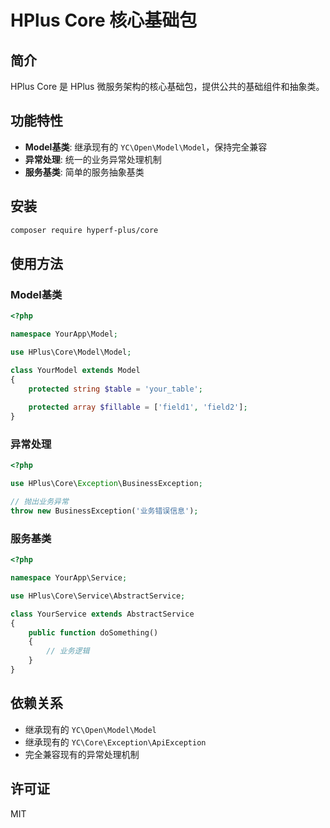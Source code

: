 # HPlus Core 核心基础包

## 简介

HPlus Core 是 HPlus 微服务架构的核心基础包，提供公共的基础组件和抽象类。

## 功能特性

- **Model基类**: 继承现有的 `YC\Open\Model\Model`，保持完全兼容
- **异常处理**: 统一的业务异常处理机制
- **服务基类**: 简单的服务抽象基类

## 安装

```bash
composer require hyperf-plus/core
```

## 使用方法

### Model基类

```php
<?php

namespace YourApp\Model;

use HPlus\Core\Model\Model;

class YourModel extends Model
{
    protected string $table = 'your_table';
    
    protected array $fillable = ['field1', 'field2'];
}
```

### 异常处理

```php
<?php

use HPlus\Core\Exception\BusinessException;

// 抛出业务异常
throw new BusinessException('业务错误信息');
```

### 服务基类

```php
<?php

namespace YourApp\Service;

use HPlus\Core\Service\AbstractService;

class YourService extends AbstractService
{
    public function doSomething()
    {
        // 业务逻辑
    }
}
```

## 依赖关系

- 继承现有的 `YC\Open\Model\Model`
- 继承现有的 `YC\Core\Exception\ApiException`
- 完全兼容现有的异常处理机制

## 许可证

MIT 